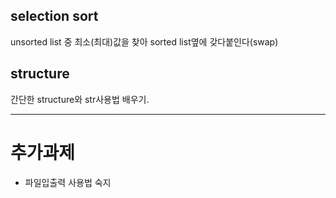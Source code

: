 ## selection sort
unsorted list 중 최소(최대)값을 찾아 sorted list옆에 갖다붙인다(swap)

## structure
간단한 structure와 str사용법 배우기.

<hr>

# 추가과제
- 파일입출력 사용법 숙지
